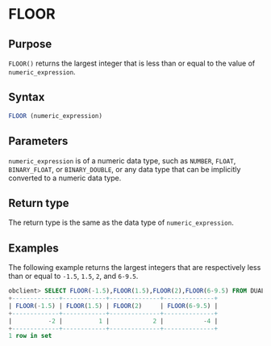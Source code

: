 # FLOOR

## Purpose

`FLOOR()` returns the largest integer that is less than or equal to the value of `numeric_expression`.

## Syntax

```sql
FLOOR (numeric_expression)
```

## Parameters

`numeric_expression` is of a numeric data type, such as `NUMBER`, `FLOAT`, `BINARY_FLOAT`, or `BINARY_DOUBLE`, or any data type that can be implicitly converted to a numeric data type.

## Return type

The return type is the same as the data type of `numeric_expression`.

## Examples

The following example returns the largest integers that are respectively less than or equal to `-1.5`, `1.5`, `2`, and `6-9.5`.

```sql
obclient> SELECT FLOOR(-1.5),FLOOR(1.5),FLOOR(2),FLOOR(6-9.5) FROM DUAL;
+-------------+------------+--------------+--------------+
| FLOOR(-1.5) | FLOOR(1.5) | FLOOR(2)     | FLOOR(6-9.5) |
+-------------+------------+--------------+--------------+
|          -2 |          1 |            2 |           -4 |
+-------------+------------+--------------+--------------+
1 row in set
```
